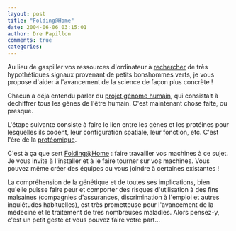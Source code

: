 ```yaml
---
layout: post
title: "Folding@Home"
date: 2004-06-06 03:15:01
author: Dre Papillon
comments: true
categories: 
---
```



Au lieu de gaspiller vos ressources d'ordinateur à [rechercher](http://setiathome.ssl.berkeley.edu/) de très hypothétiques signaux provenant de petits bonshommes verts, je vous propose d'aider à l'avancement de la science de façon plus concrète !

Chacun a déjà entendu parler du [projet génome humain](http://www.genhomme.org/), qui consistait à déchiffrer tous les gènes de l'être humain.  C'est maintenant chose faite, ou presque.

L'étape suivante consiste à faire le lien entre les gènes et les protéines pour lesquelles ils codent, leur configuration spatiale, leur fonction, etc.  C'est l'ère de la [protéomique](http://www.hupo.org/).

C'est à ça que sert [Folding@Home](http://www.stanford.edu/group/pandegroup/folding/) : faire travailler vos machines à ce sujet.  Je vous invite à l'installer et à le faire tourner sur vos machines.  Vous pouvez même créer des équipes ou vous joindre à certaines existantes !

La compréhension de la génétique et de toutes ses implications, bien qu'elle puisse faire peur et comporter des risques d'utilisation à des fins malsaines (compagnies d'assurances, discrimination à l'emploi et autres inquiétudes habituelles), est très prometteuse pour l'avancement de la médecine et le traitement de très nombreuses maladies.  Alors pensez-y, c'est un petit geste et vous pouvez faire votre part...